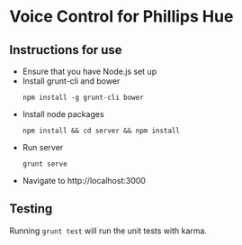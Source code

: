 # Voice Control for Phillips Hue
## Instructions for use
- Ensure that you have Node.js set up
- Install grunt-cli and bower
	```
	npm install -g grunt-cli bower
	```
- Install node packages
	```
	npm install && cd server && npm install
	```
- Run server
	```
	grunt serve
	```
- Navigate to http://localhost:3000


## Testing

Running `grunt test` will run the unit tests with karma.
